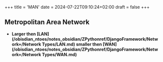 +++
title = 'MAN'
date = 2024-07-22T09:10:24+02:00
draft = false
+++

## Metropolitan Area Network
- **Larger then [LAN](/obisdian_ntoes/notes_obsidian/ZPythonref/DjangoFramework/Network+/Network Types/LAN.md) smaller then [WAN](/obisdian_ntoes/notes_obsidian/ZPythonref/DjangoFramework/Network+/Network Types/WAN.md)**